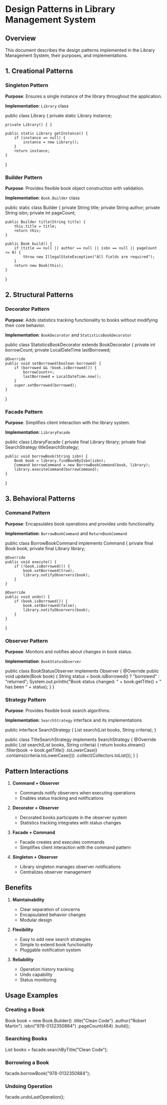 # Design Patterns in Library Management System

## Overview
This document describes the design patterns implemented in the Library Management System, their purposes, and implementations.

## 1. Creational Patterns

### Singleton Pattern
**Purpose**: Ensures a single instance of the library throughout the application.

**Implementation**: `Library` class

public class Library {
    private static Library instance;
    
    private Library() { }
    
    public static Library getInstance() {
        if (instance == null) {
            instance = new Library();
        }
        return instance;
    }
}

### Builder Pattern
**Purpose**: Provides flexible book object construction with validation.

**Implementation**: `Book.Builder` class

public static class Builder {
    private String title;
    private String author;
    private String isbn;
    private int pageCount;

    public Builder title(String title) {
        this.title = title;
        return this;
    }

    public Book build() {
        if (title == null || author == null || isbn == null || pageCount <= 0) {
            throw new IllegalStateException("All fields are required");
        }
        return new Book(this);
    }
}

## 2. Structural Patterns

### Decorator Pattern
**Purpose**: Adds statistics tracking functionality to books without modifying their core behavior.

**Implementation**: `BookDecorator` and `StatisticsBookDecorator`

public class StatisticsBookDecorator extends BookDecorator {
    private int borrowCount;
    private LocalDateTime lastBorrowed;

    @Override
    public void setBorrowed(boolean borrowed) {
        if (borrowed && !book.isBorrowed()) {
            borrowCount++;
            lastBorrowed = LocalDateTime.now();
        }
        super.setBorrowed(borrowed);
    }
}

### Facade Pattern
**Purpose**: Simplifies client interaction with the library system.

**Implementation**: `LibraryFacade`

public class LibraryFacade {
    private final Library library;
    private final SearchStrategy titleSearchStrategy;

    public void borrowBook(String isbn) {
        Book book = library.findBookByIsbn(isbn);
        Command borrowCommand = new BorrowBookCommand(book, library);
        library.executeCommand(borrowCommand);
    }
}

## 3. Behavioral Patterns

### Command Pattern
**Purpose**: Encapsulates book operations and provides undo functionality.

**Implementation**: `BorrowBookCommand` and `ReturnBookCommand`

public class BorrowBookCommand implements Command {
    private final Book book;
    private final Library library;

    @Override
    public void execute() {
        if (!book.isBorrowed()) {
            book.setBorrowed(true);
            library.notifyObservers(book);
        }
    }

    @Override
    public void undo() {
        if (book.isBorrowed()) {
            book.setBorrowed(false);
            library.notifyObservers(book);
        }
    }
}

### Observer Pattern
**Purpose**: Monitors and notifies about changes in book status.

**Implementation**: `BookStatusObserver`

public class BookStatusObserver implements Observer {
    @Override
    public void update(Book book) {
        String status = book.isBorrowed() ? "borrowed" : "returned";
        System.out.println("Book status changed: " + book.getTitle() + 
                         " has been " + status);
    }
}

### Strategy Pattern
**Purpose**: Provides flexible book search algorithms.

**Implementation**: `SearchStrategy` interface and its implementations

public interface SearchStrategy {
    List<Book> search(List<Book> books, String criteria);
}

public class TitleSearchStrategy implements SearchStrategy {
    @Override
    public List<Book> search(List<Book> books, String criteria) {
        return books.stream()
            .filter(book -> book.getTitle()
                .toLowerCase()
                .contains(criteria.toLowerCase()))
            .collect(Collectors.toList());
    }
}

## Pattern Interactions

1. **Command + Observer**
   - Commands notify observers when executing operations
   - Enables status tracking and notifications

2. **Decorator + Observer**
   - Decorated books participate in the observer system
   - Statistics tracking integrates with status changes

3. **Facade + Command**
   - Facade creates and executes commands
   - Simplifies client interaction with the command pattern

4. **Singleton + Observer**
   - Library singleton manages observer notifications
   - Centralizes observer management

## Benefits

1. **Maintainability**
   - Clear separation of concerns
   - Encapsulated behavior changes
   - Modular design

2. **Flexibility**
   - Easy to add new search strategies
   - Simple to extend book functionality
   - Pluggable notification system

3. **Reliability**
   - Operation history tracking
   - Undo capability
   - Status monitoring

## Usage Examples

### Creating a Book

Book book = new Book.Builder()
    .title("Clean Code")
    .author("Robert Martin")
    .isbn("978-0132350884")
    .pageCount(464)
    .build();

### Searching Books

List<Book> books = facade.searchByTitle("Clean Code");

### Borrowing a Book

facade.borrowBook("978-0132350884");

### Undoing Operation

facade.undoLastOperation();